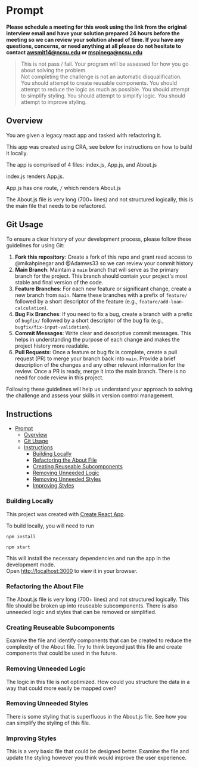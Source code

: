 # Prompt  
**Please schedule a meeting for this week using the link from the original interview email and have your solution prepared 24 hours before the meeting so we can review your solution ahead of time. If you have any questions, concerns, or need anything at all please do not hesitate to contact awsmit14@ncsu.edu or mspinega@ncsu.edu** 

> This is not pass / fail. Your program will be assessed for how you go about solving the problem.  
> Not completing the challenge is not an automatic disqualification.  
> You should attempt to create reusable components.
> You should attempt to reduce the logic as much as possible.
> You should attempt to simplify styling.
> You should attempt to simplify logic.
> You should attempt to improve styling.

## Overview

You are given a legacy react app and tasked with refactoring it.    
  
This app was created using CRA, see below for instructions on how to build it locally. 
  
The app is comprised of 4 files: index.js, App.js, and About.js
  
index.js renders App.js.
  
App.js has one route, `/` which renders About.js
  
The About.js file is very long (700+ lines) and not structured logically, this is the main file that needs to be refactored.
    
## Git Usage
To ensure a clear history of your development process, please follow these guidelines for using Git:
1. **Fork this repository**: Create a fork of this repo and grant read access to @mikahpinegar and @Adamws33 so we can review your commit history
2. **Main Branch**: Maintain a `main` branch that will serve as the primary branch for the project. This branch should contain your project's most stable and final version of the code.
3. **Feature Branches**: For each new feature or significant change, create a new branch from `main`. Name these branches with a prefix of `feature/` followed by a short descriptor of the feature (e.g., `feature/add-loan-calculation`).
4. **Bug Fix Branches**: If you need to fix a bug, create a branch with a prefix of `bugfix/` followed by a short descriptor of the bug fix (e.g., `bugfix/fix-input-validation`).
5. **Commit Messages**: Write clear and descriptive commit messages. This helps in understanding the purpose of each change and makes the project history more readable.
6. **Pull Requests**: Once a feature or bug fix is complete, create a pull request (PR) to merge your branch back into `main`. Provide a brief description of the changes and any other relevant information for the review. Once a PR is ready, merge it into the main branch. There is no need for code review in this project.

Following these guidelines will help us understand your approach to solving the challenge and assess your skills in version control management.

## Instructions

- [Prompt](#prompt)
  - [Overview](#overview)
  - [Git Usage](#git-usage)
  - [Instructions](#instructions)
    - [Building Locally](#building-locally)
    - [Refactoring the About File](#refactoring-the-about-file)
    - [Creating Reuseable Subcomponents](#creating-reuseable-subcomponents)
    - [Removing Unneeded Logic](#removing-unneeded-logic)
    - [Removing Unneeded Styles](#removing-unneeded-styles)
    - [Improving Styles](#improving-styles)

### Building Locally
This project was created with [Create React App](https://github.com/facebook/create-react-app).

To build locally, you will need to run

`npm install`

`npm start`

This will install the necessary dependencies and run the app in the development mode.\
Open [http://localhost:3000](http://localhost:3000) to view it in your browser.

### Refactoring the About File
The About.js file is very long (700+ lines) and not structured logically. This file should be broken up into reuseable subcomponents. There is also unneeded logic and styles that can be removed or simplified. 

### Creating Reuseable Subcomponents
Examine the file and identify components that can be created to reduce the complexity of the About file. Try to think beyond just this file and create components that could be used in the future.

### Removing Unneeded Logic
The logic in this file is not optimized. How could you structure the data in a way that could more easily be mapped over?

### Removing Unneeded Styles
There is some styling that is superfluous in the About.js file. See how you can simplify the styling of this file.

### Improving Styles
This is a very basic file that could be designed better. Examine the file and update the styling however you think would improve the user experience.
  


